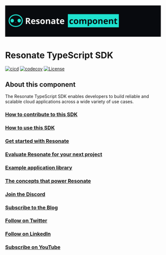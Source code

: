 ![resonate component banner](/assets/resonate-component.png)

# Resonate TypeScript SDK

[![cicd](https://github.com/resonatehq/resonate-sdk-ts/actions/workflows/cicd.yaml/badge.svg)](https://github.com/resonatehq/resonate-sdk-ts/actions/workflows/cicd.yaml)
[![codecov](https://codecov.io/gh/resonatehq/resonate-sdk-ts/branch/main/graph/badge.svg)](https://codecov.io/gh/resonatehq/resonate-sdk-ts)
[![License](https://img.shields.io/badge/License-Apache_2.0-blue.svg)](https://opensource.org/licenses/Apache-2.0)

## About this component

The Resonate TypeScript SDK enables developers to build reliable and scalable cloud applications across a wide variety of use cases.

### [How to contribute to this SDK](./CONTRIBUTING.md)

### [How to use this SDK](https://docs.resonatehq.io/develop/python)

### [Get started with Resonate](https://docs.resonatehq.io/get-started/)

### [Evaluate Resonate for your next project](https://docs.resonatehq.io/evaluate/)

### [Example application library](https://github.com/resonatehq-examples)

### [The concepts that power Resonate](https://www.distributed-async-await.io/)

### [Join the Discord](https://resonatehq.io/discord)

### [Subscribe to the Blog](https://journal.resonatehq.io/subscribe)

### [Follow on Twitter](https://twitter.com/resonatehqio)

### [Follow on LinkedIn](https://www.linkedin.com/company/resonatehqio)

### [Subscribe on YouTube](https://www.youtube.com/@resonatehqio)
